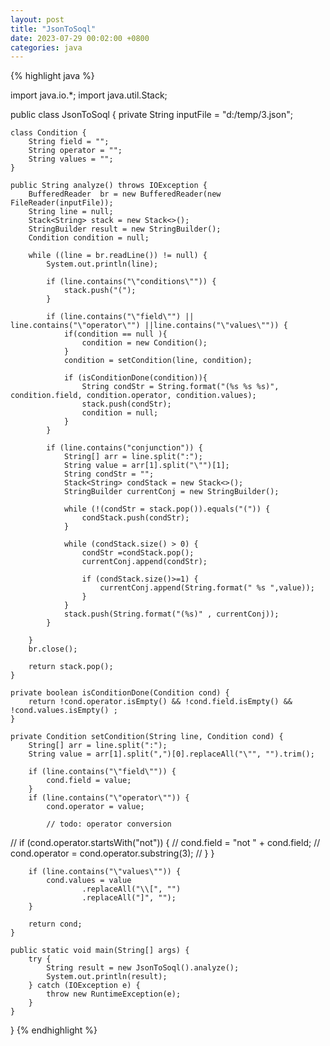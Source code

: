 ```yaml
---
layout: post
title: "JsonToSoql"
date: 2023-07-29 00:02:00 +0800
categories: java
--- 
```

 
{% highlight java %}

import java.io.*;
import java.util.Stack;

public class JsonToSoql {
    private String inputFile = "d:/temp/3.json";

    class Condition {
        String field = "";
        String operator = "";
        String values = "";
    }

    public String analyze() throws IOException {
        BufferedReader  br = new BufferedReader(new FileReader(inputFile));
        String line = null;
        Stack<String> stack = new Stack<>();
        StringBuilder result = new StringBuilder();
        Condition condition = null;

        while ((line = br.readLine()) != null) {
            System.out.println(line);

            if (line.contains("\"conditions\"")) {
                stack.push("(");
            }

            if (line.contains("\"field\"") || line.contains("\"operator\"") ||line.contains("\"values\"")) {
                if(condition == null ){
                    condition = new Condition();
                }
                condition = setCondition(line, condition);

                if (isConditionDone(condition)){
                    String condStr = String.format("(%s %s %s)", condition.field, condition.operator, condition.values);
                    stack.push(condStr);
                    condition = null;
                }
            }

            if (line.contains("conjunction")) {
                String[] arr = line.split(":");
                String value = arr[1].split("\"")[1];
                String condStr = "";
                Stack<String> condStack = new Stack<>();
                StringBuilder currentConj = new StringBuilder();

                while (!(condStr = stack.pop()).equals("(")) {
                    condStack.push(condStr);
                }

                while (condStack.size() > 0) {
                    condStr =condStack.pop();
                    currentConj.append(condStr);

                    if (condStack.size()>=1) {
                        currentConj.append(String.format(" %s ",value));
                    }
                }
                stack.push(String.format("(%s)" , currentConj));
            }

        }
        br.close();

        return stack.pop();
    }

    private boolean isConditionDone(Condition cond) {
        return !cond.operator.isEmpty() && !cond.field.isEmpty() && !cond.values.isEmpty() ;
    }

    private Condition setCondition(String line, Condition cond) {
        String[] arr = line.split(":");
        String value = arr[1].split(",")[0].replaceAll("\"", "").trim();

        if (line.contains("\"field\"")) {
            cond.field = value;
        }
        if (line.contains("\"operator\"")) {
            cond.operator = value;

            // todo: operator conversion
//            if (cond.operator.startsWith("not")) {
//                cond.field = "not " + cond.field;
//                cond.operator = cond.operator.substring(3);
//            }
        }

        if (line.contains("\"values\"")) {
            cond.values = value
                    .replaceAll("\\[", "")
                    .replaceAll("]", "");
        }

        return cond;
    }

    public static void main(String[] args) {
        try {
            String result = new JsonToSoql().analyze();
            System.out.println(result);
        } catch (IOException e) {
            throw new RuntimeException(e);
        }
    }
}
{% endhighlight %}